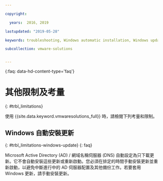 ```yaml
---

copyright:

  years:  2016, 2019

lastupdated: "2019-05-28"

keywords: troubleshooting, Windows automatic installation, Windows updates

subcollection: vmware-solutions


---
```


{:faq: data-hd-content-type='faq'}

# 其他限制及考量
{: #trbl_limitations}

使用 {{site.data.keyword.vmwaresolutions_full}} 時，請檢閱下列考量和限制。

## Windows 自動安裝更新
{: #trbl_limitations-windows-update}
{: faq}

Microsoft Active Directory (AD) / 網域名稱伺服器 (DNS) 自動設定為只下載更新。它不會自動安裝這些更新或重新啟動。您必須在排定的時間手動安裝更新並重新啟動，以避免中斷進行中的 AD 伺服器配置及其他備份工作。若要套用 Windows 更新，請手動安裝更新。
